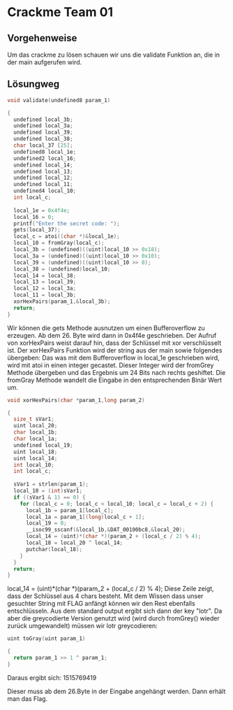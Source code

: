 # Crackme Team 01

## Vorgehenweise

Um das crackme zu lösen schauen wir uns die validate Funktion an, die in der main aufgerufen wird.


## Lösungweg
```c
void validate(undefined8 param_1)

{
  undefined local_3b;
  undefined local_3a;
  undefined local_39;
  undefined local_38;
  char local_37 [25];
  undefined8 local_1e;
  undefined2 local_16;
  undefined local_14;
  undefined local_13;
  undefined local_12;
  undefined local_11;
  undefined4 local_10;
  int local_c;
  
  local_1e = 0x4f4e;
  local_16 = 0;
  printf("Enter the secret code: ");
  gets(local_37);
  local_c = atoi((char *)&local_1e);
  local_10 = fromGray(local_c);
  local_3b = (undefined)((uint)local_10 >> 0x18);
  local_3a = (undefined)((uint)local_10 >> 0x10);
  local_39 = (undefined)((uint)local_10 >> 8);
  local_38 = (undefined)local_10;
  local_14 = local_38;
  local_13 = local_39;
  local_12 = local_3a;
  local_11 = local_3b;
  xorHexPairs(param_1,&local_3b);
  return;
}
```
Wir können die gets Methode ausnutzen um einen Bufferoverflow zu erzeugen. Ab dem 26. Byte wird dann in 0x4f4e geschrieben. Der Aufruf von xorHexPairs weist darauf hin, dass der Schlüssel mit xor verschlüsselt ist. Der xorHexPairs Funktion wird der string aus der main sowie folgendes übergeben:
Das was mit dem Bufferoverflow in local_1e geschrieben wird, wird mit atoi in einen integer gecastet. Dieser Integer wird der fromGrey Methode übergeben und das Ergebnis um 24 Bits nach rechts geshiftet. Die fromGray Methode wandelt die Eingabe in den entsprechenden Binär Wert um.   

```c
void xorHexPairs(char *param_1,long param_2)

{
  size_t sVar1;
  uint local_20;
  char local_1b;
  char local_1a;
  undefined local_19;
  uint local_18;
  uint local_14;
  int local_10;
  int local_c;
  
  sVar1 = strlen(param_1);
  local_10 = (int)sVar1;
  if ((sVar1 & 1) == 0) {
    for (local_c = 0; local_c < local_10; local_c = local_c + 2) {
      local_1b = param_1[local_c];
      local_1a = param_1[(long)local_c + 1];
      local_19 = 0;
      __isoc99_sscanf(&local_1b,&DAT_00100bc8,&local_20);
      local_14 = (uint)*(char *)(param_2 + (local_c / 2) % 4);
      local_18 = local_20 ^ local_14;
      putchar(local_18);
    }
  }
  return;
}
```
local_14 = (uint)*(char *)(param_2 + (local_c / 2) % 4); Diese Zeile zeigt, dass der Schlüssel aus 4 chars besteht. Mit dem Wissen dass unser gesuchter String mit FLAG anfängt können wir den Rest ebenfalls entschlüsseln. Aus dem standard output ergibt sich dann der key "lotr". Da aber die greycodierte Version genutzt wird (wird durch fromGrey() wieder zurück umgewandelt) müssen wir lotr greycodieren: 

```c
uint toGray(uint param_1)

{
  return param_1 >> 1 ^ param_1;
}
```

Daraus ergibt sich: 1515769419

Dieser muss ab dem 26.Byte in der Eingabe angehängt werden. Dann erhält man das Flag.